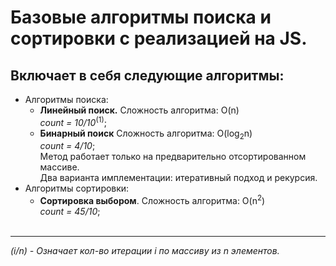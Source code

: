 # Базовые алгоритмы поиска и сортировки с реализацией на JS.

## Включает в себя следующие алгоритмы:
- Алгоритмы поиска:
  - **Линейный поиск.** Cложность алгоритма: O(n)  
    *count = 10/10*<sup>(1)</sup>;
  - **Бинарный поиск** Cложность алгоритма: O(log<sub>2</sub>n)  
    *count = 4/10*;  
    Метод работает только на предварительно отсортированном массиве.  
    Два варианта имплементации: итеративный подход и рекурсия.
- Алгоритмы сортировки:
  - **Сортировка выбором**. Сложность алгоритма: O(n<sup>2</sup>)  
    *count = 45/10*;  
&nbsp;
---
*(i/n) - Означает кол-во итерации i по маccиву из n элементов.*
